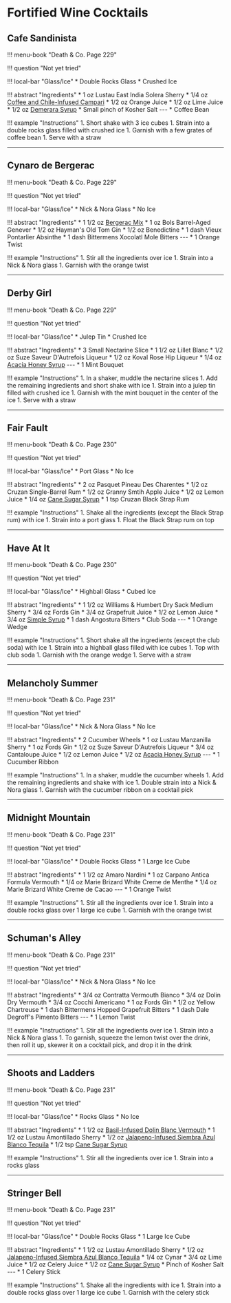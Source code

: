 # Fortified Wine Cocktails

## Cafe Sandinista

!!! menu-book "Death & Co. Page 229"

!!! question "Not yet tried"

!!! local-bar "Glass/Ice"
    * Double Rocks Glass
    * Crushed Ice

!!! abstract "Ingredients"
    * 1 oz Lustau East India Solera Sherry
    * 1/4 oz [Coffee and Chile-Infused Campari](../infusions/#coffee-and-chile-infused-campari)
    * 1/2 oz Orange Juice
    * 1/2 oz Lime Juice
    * 1/2 oz [Demerara Syrup](../syrups/#demerara-syrup)
    * Small pinch of Kosher Salt
    ---
    * Coffee Bean

!!! example "Instructions"
    1. Short shake with 3 ice cubes
    1. Strain into a double rocks glass filled with crushed ice
    1. Garnish with a few grates of coffee bean
    1. Serve with a straw

---
## Cynaro de Bergerac

!!! menu-book "Death & Co. Page 229"

!!! question "Not yet tried"

!!! local-bar "Glass/Ice"
    * Nick & Nora Glass
    * No Ice

!!! abstract "Ingredients"
    * 1 1/2 oz [Bergerac Mix](../batches/#bergerac-mix)
    * 1 oz Bols Barrel-Aged Genever
    * 1/2 oz Hayman's Old Tom Gin
    * 1/2 oz Benedictine
    * 1 dash Vieux Pontarlier Absinthe
    * 1 dash Bittermens Xocolatl Mole Bitters
    ---
    * 1 Orange Twist

!!! example "Instructions"
    1. Stir all the ingredients over ice
    1. Strain into a Nick & Nora glass
    1. Garnish with the orange twist

---
## Derby Girl

!!! menu-book "Death & Co. Page 229"

!!! question "Not yet tried"

!!! local-bar "Glass/Ice"
    * Julep Tin
    * Crushed Ice

!!! abstract "Ingredients"
    * 3 Small Nectarine Slice
    * 1 1/2 oz Lillet Blanc
    * 1/2 oz Suze Saveur D'Autrefois Liqueur
    * 1/2 oz Koval Rose Hip Liqueur
    * 1/4 oz [Acacia Honey Syrup](../syrups/#acacia-honey-syrup)
    ---
    * 1 Mint Bouquet

!!! example "Instructions"
    1. In a shaker, muddle the nectarine slices
    1. Add the remaining ingredients and short shake with ice
    1. Strain into a julep tin filled with crushed ice
    1. Garnish with the mint bouquet in the center of the ice
    1. Serve with a straw

---
## Fair Fault

!!! menu-book "Death & Co. Page 230"

!!! question "Not yet tried"

!!! local-bar "Glass/Ice"
    * Port Glass
    * No Ice

!!! abstract "Ingredients"
    * 2 oz Pasquet Pineau Des Charentes
    * 1/2 oz Cruzan Single-Barrel Rum
    * 1/2 oz Granny Smtih Apple Juice
    * 1/2 oz Lemon Juice
    * 1/4 oz [Cane Sugar Syrup](../syrups/#cane-sugar-syrup)
    * 1 tsp Cruzan Black Strap Rum

!!! example "Instructions"
    1. Shake all the ingredients (except the Black Strap rum) with ice
    1. Strain into a port glass
    1. Float the Black Strap rum on top

---
## Have At It

!!! menu-book "Death & Co. Page 230"

!!! question "Not yet tried"

!!! local-bar "Glass/Ice"
    * Highball Glass
    * Cubed Ice

!!! abstract "Ingredients"
    * 1 1/2 oz Williams & Humbert Dry Sack Medium Sherry
    * 3/4 oz Fords Gin
    * 3/4 oz Grapefruit Juice
    * 1/2 oz Lemon Juice
    * 3/4 oz [Simple Syrup](../syrups/#simple-syrup)
    * 1 dash Angostura Bitters
    * Club Soda
    ---
    * 1 Orange Wedge

!!! example "Instructions"
    1. Short shake all the ingredients (except the club soda) with ice
    1. Strain into a highball glass filled with ice cubes
    1. Top with club soda
    1. Garnish with the orange wedge
    1. Serve with a straw

---
## Melancholy Summer

!!! menu-book "Death & Co. Page 231"

!!! question "Not yet tried"

!!! local-bar "Glass/Ice"
    * Nick & Nora Glass
    * No Ice

!!! abstract "Ingredients"
    * 2 Cucumber Wheels
    * 1 oz Lustau Manzanilla Sherry
    * 1 oz Fords Gin
    * 1/2 oz Suze Saveur D'Autrefois Liqueur
    * 3/4 oz Cantaloupe Juice
    * 1/2 oz Lemon Juice
    * 1/2 oz [Acacia Honey Syrup](../syrups/#acacia-honey-syrup)
    ---
    * 1 Cucumber Ribbon

!!! example "Instructions"
    1. In a shaker, muddle the cucumber wheels
    1. Add the remaining ingredients and shake with ice
    1. Double strain into a Nick & Nora glass
    1. Garnish with the cucumber ribbon on a cocktail pick

---
## Midnight Mountain

!!! menu-book "Death & Co. Page 231"

!!! question "Not yet tried"

!!! local-bar "Glass/Ice"
    * Double Rocks Glass
    * 1 Large Ice Cube

!!! abstract "Ingredients"
    * 1 1/2 oz Amaro Nardini
    * 1 oz Carpano Antica Formula Vermouth
    * 1/4 oz Marie Brizard White Creme de Menthe
    * 1/4 oz Marie Brizard White Creme de Cacao
    ---
    * 1 Orange Twist

!!! example "Instructions"
    1. Stir all the ingredients over ice
    1. Strain into a double rocks glass over 1 large ice cube
    1. Garnish with the orange twist

---
## Schuman's Alley

!!! menu-book "Death & Co. Page 231"

!!! question "Not yet tried"

!!! local-bar "Glass/Ice"
    * Nick & Nora Glass
    * No Ice

!!! abstract "Ingredients"
    * 3/4 oz Contratta Vermouth Bianco
    * 3/4 oz Dolin Dry Vermouth
    * 3/4 oz Cocchi Americano
    * 1 oz Fords Gin
    * 1/2 oz Yellow Chartreuse
    * 1 dash Bittermens Hopped Grapefruit Bitters
    * 1 dash Dale Degroff's Pimento Bitters
    ---
    * 1 Lemon Twist

!!! example "Instructions"
    1. Stir all the ingredients over ice
    1. Strain into a Nick & Nora glass
    1. To garnish, squeeze the lemon twist over the drink, then roll it up, skewer it on a cocktail pick, and drop it in the drink

---
## Shoots and Ladders

!!! menu-book "Death & Co. Page 231"

!!! question "Not yet tried"

!!! local-bar "Glass/Ice"
    * Rocks Glass
    * No Ice

!!! abstract "Ingredients"
    * 1 1/2 oz [Basil-Infused Dolin Blanc Vermouth](../infusions/#basil-infused-dolin-blanc-vermouth)
    * 1 1/2 oz Lustau Amontillado Sherry
    * 1/2 oz [Jalapeno-Infused Siembra Azul Blanco Tequila](../infusions/#jalapeno-infused-siembra-azul-blanco-tequila)
    * 1/2 tsp [Cane Sugar Syrup](../syrups/#cane-sugar-syrup)

!!! example "Instructions"
    1. Stir all the ingredients over ice
    1. Strain into a rocks glass

---
## Stringer Bell

!!! menu-book "Death & Co. Page 231"

!!! question "Not yet tried"

!!! local-bar "Glass/Ice"
    * Double Rocks Glass
    * 1 Large Ice Cube

!!! abstract "Ingredients"
    * 1 1/2 oz Lustau Amontillado Sherry
    * 1/2 oz [Jalapeno-Infused Siembra Azul Blanco Tequila](../infusions/#jalapeno-infused-siembra-azul-blanco-tequila)
    * 1/4 oz Cynar
    * 3/4 oz Lime Juice
    * 1/2 oz Celery Juice
    * 1/2 oz [Cane Sugar Syrup](../syrups/#cane-sugar-syrup)
    * Pinch of Kosher Salt
    ---
    * 1 Celery Stick

!!! example "Instructions"
    1. Shake all the ingredients with ice
    1. Strain into a double rocks glass over 1 large ice cube
    1. Garnish with the celery stick